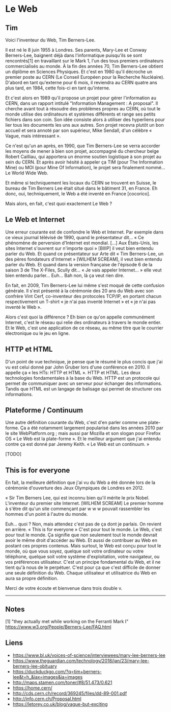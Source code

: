 # Le Web

## Tim

Voici l'inventeur du Web, Tim Berners-Lee.

Il est né le 8 juin 1955 à Londres. Ses parents, Mary-Lee et Conway Berners-Lee, baignent déjà dans l'informatique puisqu'ils se sont rencontrés[1] en travaillant sur le Mark 1, l'un des tous premiers ordinateurs commercialisés au monde. À la fin des années 70, Tim Berners-Lee obtient un diplôme en Sciences Physiques. Et c'est en 1980 qu'il décroche un premier poste au CERN (Le Conseil Européen pour la Recherche Nucléaire). D'abord en tant qu'externe pour 6 mois, il reviendra au CERN quatre ans plus tard, en 1984, cette fois-ci en tant qu'interne.

Et c'est alors en 1989 qu'il propose un projet pour gérer l'information au CERN, dans un rapport intitulé "Information Management : A proposal". Il cherche avant tout à résoudre des problèmes propres au CERN, où tout le monde utilise des ordinateurs et systèmes différents et range ses petits fichiers dans son coin. Son idée consiste alors à utiliser des hyperliens pour lier tous les documents les uns aux autres. Son projet recevra plutôt un bon accueil et sera annoté par son supérieur, Mike Sendall, d'un célèbre « Vague, mais intéressant ».

Ce n'est qu'un an après, en 1990, que Tim Berners-Lee se verra accorder les moyens de mener à bien son projet, accompagné du chercheur belge Robert Cailliau, qui apportera un énorme soutien logistique à son projet au sein du CERN. Et après avoir hésité à appeler ça TIM (pour The Information Mine) ou MOI (pour Mine Of Information), le projet sera finalement nommé… Le World Wide Web.

Et même si techniquement les locaux du CERN se trouvent en Suisse, le bureau de Tim Berners Lee était situé dans le bâtiment 31, en France. Eh donc, oui, techniquement, le Web a été inventé en France [cocorico].

Mais alors, en fait, c'est quoi exactement Le Web ?

## Le Web et Internet

Une erreur courante est de confondre le Web et Internet. Par exemple dans ce vieux journal télévisé de 1990, quand le présentateur dit… « Ce phénomène de perversion d'Internet est mondial. […] Aux États-Unis, les sites Internet s'ouvrent sur n'importe quoi » [BIIIP] il veut bien entendu parler du Web. Et quand ce présentateur sur Arte dit « Tim Berners-Lee, un des pères fondateurs d'Internet » [WILHEM SCREAM], il veut bien entendu parler du Web. Et quand dans la version française de l'épisode 6 de la saison 3 de The X-Files, Scully dit… « Je vais appeler Internet… » elle veut bien entendu parler… Euh… Bah non, là ça veut rien dire.

En fait, en 2009, Tim Berners-Lee lui même s'est moqué de cette confusion générale. Il s'est présenté à la cérémonie des 20 ans du Web avec son confrère Vint Cerf, co-inventeur des protocoles TCP/IP, en portant chacun respectivement un T-shirt « je n'ai pas inventé Internet » et « je n'ai pas inventé le Web ».

Alors c'est quoi la différence ? Eh bien ce qu'on appelle communément Internet, c'est le réseau qui relie des ordinateurs à travers le monde entier. Et le Web, c'est une application de ce réseau, au même titre que le courrier électronique ou le jeu en ligne.

## HTTP et HTML

D'un point de vue technique, je pense que le résumé le plus concis que j'ai vu est celui donné par John Gruber lors d'une conférence en 2010. Il appelle ça « les HTs: HTTP et HTML ». HTTP et HTML. Les deux technologies fondamentales à la base du Web. HTTP est un protocole qui permet de communiquer avec un serveur pour échanger des informations. Tandis que HTML est un langage de balisage qui permet de structurer ces informations.

## Plateforme / Continuum

Une autre définition courante du Web, c'est d'en parler comme une plate-forme. Ça a été notamment largement popularisé dans les années 2010 par le site WebPlatform.org ; mais aussi par Mozilla et son slogan pour Firefox OS « Le Web est la plate-forme ». Et le meilleur argument que j'ai entendu contre ça est donné par Jeremy Keith. « Le Web est un continuum. »

[TODO]

## This is for everyone

En fait, la meilleure définition que j'ai vu du Web a été donnée lors de la cérémonie d'ouverture des Jeux Olympiques de Londres en 2012.

« Sir Tim Berners Lee, qui est inconnu bien qu'il mérite le prix Nobel. L'inventeur du premier site Internet. [WILHEM SCREAM] Le premier homme à s'être dit qu'un site commençant par  w w w  pouvait rassembler les hommes d'un point à l'autre du monde.

Euh… quoi ? Non, mais attendez c'est pas de ça dont je parlais. On revient en arrière. « This is for everyone » C'est pour tout le monde. Le Web, c'est pour tout le monde. Ça signifie que non seulement tout le monde devrait avoir le même droit d'accéder au Web. Et aussi de contribuer au Web en postant ces propres contenus. Mais surtout, le Web est conçu pour tout le monde, où que vous soyez, quelque soit votre ordinateur ou votre téléphone, quelque soit votre système d'exploitation, votre navigateur, ou vos préférences utilisateur. C'est un principe fondamental du Web, et il ne tient qu'à nous de le perpétuer. C'est pour ça que c'est difficile de donner une seule définition du Web. Chaque utilisateur et utilisatrice du Web en aura sa propre définition.

Merci de votre écoute et bienvenue dans trois double v.

---

## Notes

[1] "they actually met while working on the Ferranti Mark I" https://www.w3.org/People/Berners-Lee/FAQ.html

## Liens

* https://www.bl.uk/voices-of-science/interviewees/mary-lee-berners-lee
* https://www.theguardian.com/technology/2018/jan/23/mary-lee-berners-lee-obituary
* https://duckduckgo.com/?q=tim+berners-lee&t=h_&iax=images&ia=images
* http://maps.stamen.com/toner/#8/51.473/0.621
* https://home.cern/
* http://cds.cern.ch/record/369245/files/dd-89-001.pdf
* http://info.cern.ch/Proposal.html
* https://letorey.co.uk/blog/vague-but-exciting
